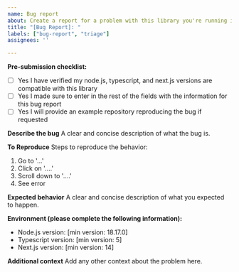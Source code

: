 ```yaml
---
name: Bug report
about: Create a report for a problem with this library you're running into
title: "[Bug Report]: "
labels: ["bug-report", "triage"]
assignees: ''

---
```


**Pre-submission checklist:**
- [ ] Yes I have verified my node.js, typescript, and next.js versions are compatible with this library
- [ ] Yes I made sure to enter in the rest of the fields with the information for this bug report
- [ ] Yes I will provide an example repository reproducing the bug if requested

**Describe the bug**
A clear and concise description of what the bug is.

**To Reproduce**
Steps to reproduce the behavior:
1. Go to '...'
2. Click on '....'
3. Scroll down to '....'
4. See error

**Expected behavior**
A clear and concise description of what you expected to happen.

**Environment (please complete the following information):**
 - Node.js version: [min version: 18.17.0]
 - Typescript version: [min version: 5]
 - Next.js version: [min version: 14]

**Additional context**
Add any other context about the problem here.